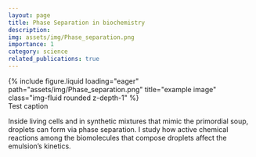```yaml
---
layout: page
title: Phase Separation in biochemistry
description: 
img: assets/img/Phase_separation.png
importance: 1
category: science
related_publications: true
---
```


<div class="row">
    <div class="col-sm mt-3 mt-md-0">
        {% include figure.liquid loading="eager" path="assets/img/Phase_separation.png" title="example image" class="img-fluid rounded z-depth-1" %}
    </div>
</div>
<div class="caption">
    Test caption
</div>

Inside living cells and in synthetic mixtures that mimic the primordial soup, droplets can form via phase separation. I study how active chemical reactions among the biomolecules that compose droplets affect the emulsion’s kinetics.




